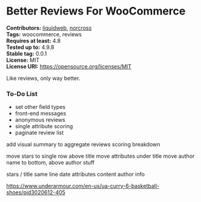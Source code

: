 # Better Reviews For WooCommerce #
**Contributors:** [liquidweb](https://profiles.wordpress.org/liquidweb), [norcross](https://profiles.wordpress.org/norcross)  
**Tags:** woocommerce, reviews  
**Requires at least:** 4.8  
**Tested up to:** 4.9.8  
**Stable tag:** 0.0.1  
**License:** MIT  
**License URI:** https://opensource.org/licenses/MIT  

Like reviews, only way better.


### To-Do List

* set other field types
* front-end messages
* anonymous reviews
* single attribute scoring
* paginate review list




add visual summary to aggregate reviews
scoring breakdown

move stars to single row above title
move attributes under title
move author name to bottom, above author stuff


stars / title same line
date
attributes
content
author info

https://www.underarmour.com/en-us/ua-curry-6-basketball-shoes/pid3020612-405
